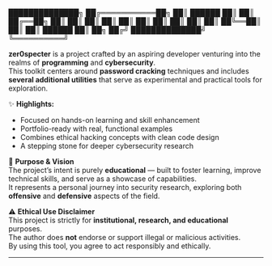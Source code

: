   ██████████████╗
  ██╔═══════════██╗
 ██║   ██████    ██║
 ██║  ██╔══██╗   ██║
 ██║  ██║  ██║   ██║
 ██║  ██║  ██║   ██║
 ██║  ██╚══██║   ██║
 ██║   ██████    ██║
  ██╗           ██╔╝
   ██████████████╝
    ╚══════════╝

**zer0specter** is a project crafted by an aspiring developer venturing into the realms of **programming** and **cybersecurity**.  
This toolkit centers around **password cracking** techniques and includes **several additional utilities** that serve as experimental and practical tools for exploration.

✨ **Highlights:**
- Focused on hands-on learning and skill enhancement  
- Portfolio-ready with real, functional examples  
- Combines ethical hacking concepts with clean code design  
- A stepping stone for deeper cybersecurity research  

📜 **Purpose & Vision**  
The project’s intent is purely **educational** — built to foster learning, improve technical skills, and serve as a showcase of capabilities.  
It represents a personal journey into security research, exploring both **offensive** and **defensive** aspects of the field.

⚠ **Ethical Use Disclaimer**  
This project is strictly for **institutional, research, and educational** purposes.  
The author does **not** endorse or support illegal or malicious activities.  
By using this tool, you agree to act responsibly and ethically.

---
